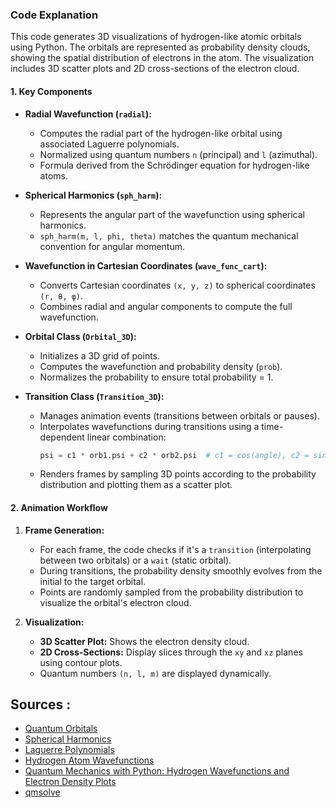 ### **Code Explanation**

This code generates 3D visualizations of hydrogen-like atomic orbitals using Python. The orbitals are represented as probability density clouds, showing the spatial distribution of electrons in the atom. The visualization includes 3D scatter plots and 2D cross-sections of the electron cloud.

#### **1. Key Components**

- **Radial Wavefunction (`radial`):**

  - Computes the radial part of the hydrogen-like orbital using associated Laguerre polynomials.
  - Normalized using quantum numbers `n` (principal) and `l` (azimuthal).
  - Formula derived from the Schrödinger equation for hydrogen-like atoms.

- **Spherical Harmonics (`sph_harm`):**

  - Represents the angular part of the wavefunction using spherical harmonics.
  - `sph_harm(m, l, phi, theta)` matches the quantum mechanical convention for angular momentum.

- **Wavefunction in Cartesian Coordinates (`wave_func_cart`):**

  - Converts Cartesian coordinates `(x, y, z)` to spherical coordinates `(r, θ, φ)`.
  - Combines radial and angular components to compute the full wavefunction.

- **Orbital Class (`Orbital_3D`):**

  - Initializes a 3D grid of points.
  - Computes the wavefunction and probability density (`prob`).
  - Normalizes the probability to ensure total probability = 1.

- **Transition Class (`Transition_3D`):**
  - Manages animation events (transitions between orbitals or pauses).
  - Interpolates wavefunctions during transitions using a time-dependent linear combination:
    ```python
    psi = c1 * orb1.psi + c2 * orb2.psi  # c1 = cos(angle), c2 = sin(angle)
    ```
  - Renders frames by sampling 3D points according to the probability distribution and plotting them as a scatter plot.

#### **2. Animation Workflow**

1. **Frame Generation:**

   - For each frame, the code checks if it's a `transition` (interpolating between two orbitals) or a `wait` (static orbital).
   - During transitions, the probability density smoothly evolves from the initial to the target orbital.
   - Points are randomly sampled from the probability distribution to visualize the orbital's electron cloud.

2. **Visualization:**
   - **3D Scatter Plot:** Shows the electron density cloud.
   - **2D Cross-Sections:** Display slices through the `xy` and `xz` planes using contour plots.
   - Quantum numbers `(n, l, m)` are displayed dynamically.

## Sources :

- [Quantum Orbitals](https://en.wikipedia.org/wiki/Atomic_orbital)
- [Spherical Harmonics](https://en.wikipedia.org/wiki/Spherical_harmonics)
- [Laguerre Polynomials](https://en.wikipedia.org/wiki/Laguerre_polynomials)
- [Hydrogen Atom Wavefunctions](https://en.wikipedia.org/wiki/Hydrogen_atom)
- [Quantum Mechanics with Python: Hydrogen Wavefunctions and Electron Density Plots](https://ssebastianmag.medium.com/computational-physics-with-python-hydrogen-wavefunctions-electron-density-plots-8fede44b7b12)
- [qmsolve](https://github.com/quantum-visualizations/qmsolve/tree/main)
